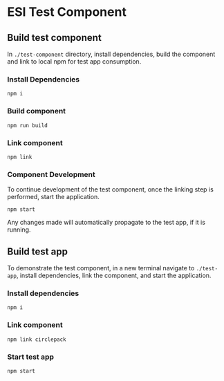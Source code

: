 # ESI Test Component

## Build test component
In `./test-component` directory, install dependencies, build the component and link to local npm for test app consumption.

### Install Dependencies
```
npm i
```
### Build component
```
npm run build
```
### Link component
```
npm link
```

### Component Development
To continue development of the test component, once the linking step is performed, start the application.
```
npm start
```
Any changes made will automatically propagate to the test app, if it is running.

## Build test app
To demonstrate the test component, in a new terminal navigate to `./test-app`, install dependencies, link the component, and start the application.

### Install dependencies
```
npm i
```
### Link component
```
npm link circlepack
```
### Start test app
```
npm start
```
